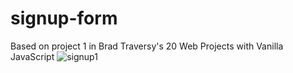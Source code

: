 # signup-form
Based on project 1 in Brad Traversy's 20 Web Projects with Vanilla JavaScript
![signup1](https://user-images.githubusercontent.com/66217567/84561856-1400d380-ad0d-11ea-965b-b210e5aaae1e.gif)
